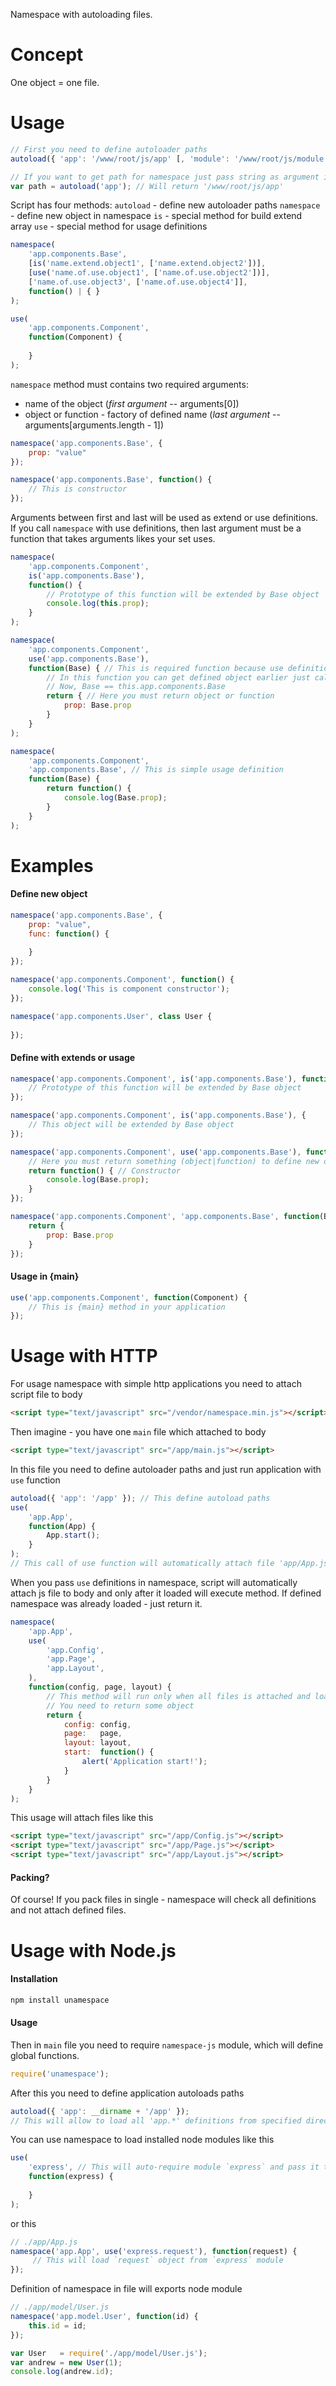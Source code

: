 Namespace with autoloading files.

# Concept

One object = one file.

# Usage
```js
// First you need to define autoloader paths
autoload({ 'app': '/www/root/js/app' [, 'module': '/www/root/js/module'] });

// If you want to get path for namespace just pass string as argument in method
var path = autoload('app'); // Will return '/www/root/js/app'
```
Script has four methods:
`autoload` - define new autoloader paths
`namespace` - define new object in namespace
`is`        - special method for build extend array
`use`       - special method for usage definitions

```js
namespace(
    'app.components.Base',
    [is('name.extend.object1', ['name.extend.object2'])],
    [use('name.of.use.object1', ['name.of.use.object2'])],
    ['name.of.use.object3', ['name.of.use.object4']],
    function() | { }
);
```
```js
use(
    'app.components.Component',
    function(Component) {
    
    }
);
```
`namespace` method must contains two required arguments:
* name of the object (_first argument_ -- arguments[0])
* object or function - factory of defined name (_last argument_ -- arguments[arguments.length - 1])

```js
namespace('app.components.Base', {
    prop: "value"
});
```
```js
namespace('app.components.Base', function() {
    // This is constructor
});
```

Arguments between first and last will be used as extend or use definitions. If you call `namespace` with use definitions, then last argument must be a function that takes arguments likes your set uses.
```js
namespace(
    'app.components.Component',
    is('app.components.Base'),
    function() {
        // Prototype of this function will be extended by Base object
        console.log(this.prop);
    }
);
```


```js
namespace(
    'app.components.Component',
    use('app.components.Base'),
    function(Base) { // This is required function because use definition not empty
        // In this function you can get defined object earlier just call this.{namespace}
        // Now, Base == this.app.components.Base
        return { // Here you must return object or function
            prop: Base.prop
        }
    }
);
```
```js
namespace(
    'app.components.Component',
    'app.components.Base', // This is simple usage definition
    function(Base) {
        return function() {
            console.log(Base.prop);
        }
    }
);
```


# Examples
#### Define new object

```js
namespace('app.components.Base', {
    prop: "value",
    func: function() {
    
    }
});
```

```js
namespace('app.components.Component', function() {
    console.log('This is component constructor');
});
```

```js
namespace('app.components.User', class User {
    
});
```

#### Define with extends or usage

```js
namespace('app.components.Component', is('app.components.Base'), function() {
    // Prototype of this function will be extended by Base object
});
```
```js
namespace('app.components.Component', is('app.components.Base'), {
    // This object will be extended by Base object
});
```
```js
namespace('app.components.Component', use('app.components.Base'), function(Base) {
    // Here you must return something (object|function) to define new object for `app.components.Component`
    return function() { // Constructor
        console.log(Base.prop);
    }
});
```
```js
namespace('app.components.Component', 'app.components.Base', function(Base) {
    return {
        prop: Base.prop
    }
});
```

#### Usage in {main}
```js
use('app.components.Component', function(Component) {
    // This is {main} method in your application
});
```

# Usage with HTTP

For usage namespace with simple http applications you need to attach script file to body

```html
<script type="text/javascript" src="/vendor/namespace.min.js"></script>
```

Then imagine - you have one `main` file which attached to body

```html
<script type="text/javascript" src="/app/main.js"></script>
```

In this file you need to define autoloader paths and just run application with `use` function

```js
autoload({ 'app': '/app' }); // This define autoload paths
use(
    'app.App',
    function(App) {
        App.start();
    }
);
// This call of use function will automatically attach file 'app/App.js' to body
```

When you pass `use` definitions in namespace, script will automatically attach js file to body and only after it loaded will execute method.
If defined namespace was already loaded - just return it.

```js
namespace(
    'app.App',
    use(
        'app.Config',
        'app.Page',
        'app.Layout',
    ),
    function(config, page, layout) {
        // This method will run only when all files is attached and loaded
        // You need to return some object
        return {
            config: config,
            page:   page,
            layout: layout,
            start:  function() {
                alert('Application start!');
            }
        }
    }
);
```

This usage will attach files like this

```html
<script type="text/javascript" src="/app/Config.js"></script>
<script type="text/javascript" src="/app/Page.js"></script>
<script type="text/javascript" src="/app/Layout.js"></script>
```

#### Packing?

Of course! If you pack files in single - namespace will check all definitions and not attach defined files.

# Usage with Node.js

#### Installation

```js
npm install unamespace
```

#### Usage

Then in `main` file you need to require `namespace-js` module, which will define global functions.

```js
require('unamespace');
```

After this you need to define application autoloads paths

```js
autoload({ 'app': __dirname + '/app' });
// This will allow to load all 'app.*' definitions from specified directory
```

You can use namespace to load installed node modules like this

```js
use(
    'express', // This will auto-require module `express` and pass it to the function
    function(express) {
        
    }
);
```

or this

```js
// ./app/App.js
namespace('app.App', use('express.request'), function(request) {
     // This will load `request` object from `express` module
});
```

Definition of namespace in file will exports node module

```js
// ./app/model/User.js
namespace('app.model.User', function(id) {
    this.id = id;
});
```

```js
var User   = require('./app/model/User.js');
var andrew = new User(1);
console.log(andrew.id);
```

